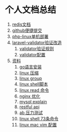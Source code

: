 个人文档总结
================================================

1. [redis文档](redis/redis.md)
1. [github便捷提交](subgithub/subgithub.md)
2. [php-linux单机部署](phpsystem/linux-install.md)
1. [laravel-validator验证改造](100.validator/README.md)
    1. [validator验证规则](100.validator/100.validator.md)
    2. [validator配置](100.validator/200.laravel.config.md)
1. [资料](200.system/README.md)
    1. [go语言安装](200.system/go.md)
    2. [linux 压缩](200.system/compress.md)
    3. [linux group](200.system/linux-group.md)
    4. [linux shell脚本](200.system/linux-shell.md)
    5. [linux read 命令](200.system/linux-reade.md)
    6. [nginx 优化](200.system/nginx.md)
    7. [mysql explain](200.system/mysql.explain.md)
    8. [restful api](200.system/restfull.api.md)
    9. [ab 压力测试](200.system/ab.md)
    10. [linux shell 73条命令](200.system/linux-shell-72.md)
    11. [linux mac vim 配置](200.system/linux-vim.md)

